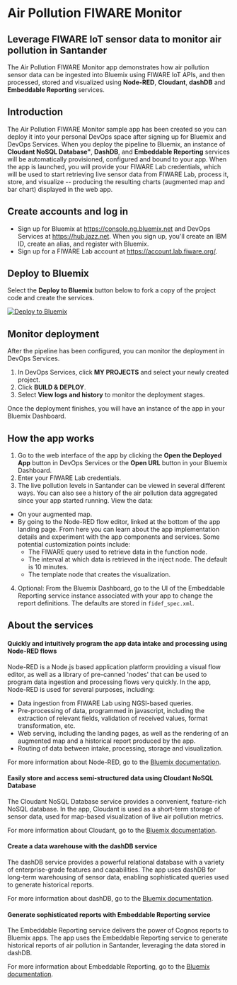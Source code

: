 # Air Pollution FIWARE Monitor

## Leverage FIWARE IoT sensor data to monitor air pollution in Santander

The Air Pollution FIWARE Monitor app demonstrates how air pollution sensor data can be ingested into Bluemix using FIWARE IoT APIs, and then processed, stored and visualized using **Node-RED**, **Cloudant**, **dashDB** and **Embeddable Reporting** services.

## Introduction
The Air Pollution FIWARE Monitor sample app has been created so you can deploy it into your personal DevOps space after signing up for Bluemix and DevOps Services. When you deploy the pipeline to Bluemix, an instance of **Cloudant NoSQL Database"**, **DashDB**, and **Embeddable Reporting** services will be automatically provisioned, configured and bound to your app. When the app is launched, you will provide your FIWARE Lab credentials, which will be used to start retrieving live sensor data from FIWARE Lab, process it, store, and visualize -- producing the resulting charts (augmented map and bar chart) displayed in the web app.

## Create accounts and log in

- Sign up for Bluemix at https://console.ng.bluemix.net and DevOps Services at https://hub.jazz.net.
When you sign up, you'll create an IBM ID, create an alias, and register with Bluemix.
- Sign up for a FIWARE Lab account at https://account.lab.fiware.org/.

## Deploy to Bluemix

Select the **Deploy to Bluemix** button below to fork a copy of the project code and create the services.

  [![Deploy to Bluemix](https://bluemix.net/deploy/button.png)](https://bluemix.net/deploy?repository=https://github.com/cfsworkload/air-pollution-monitor)

## Monitor deployment

After the pipeline has been configured, you can monitor the deployment in DevOps Services.

1. In DevOps Services, click **MY PROJECTS** and select your newly created project.
1. Click **BUILD & DEPLOY**.
1. Select **View logs and history** to monitor the deployment stages.

Once the deployment finishes, you will have an instance of the app in your Bluemix Dashboard.

## How the app works

1. Go to the web interface of the app by clicking the **Open the Deployed App** button in DevOps Services or the **Open URL** button in your Bluemix Dashboard.
2. Enter your FIWARE Lab credentials.
3. The live pollution levels in Santander can be viewed in several different ways. You can also see a history of the air pollution data aggregated since your app started running. View the data:
  - On your augmented map.
  - By going to the Node-RED flow editor, linked at the bottom of the app landing page. From here you can learn about the app implementation details and experiment with the app components and services. Some potential customization points include:
    - The FIWARE query used to retrieve data in the function node.
    - The interval at which data is retrieved in the inject node. The default is 10 minutes.
    - The template node that creates the visualization.
4. Optional: From the Bluemix Dashboard, go to the UI of the Embeddable Reporting service instance associated with your app to change the report definitions. The defaults are stored in `fidef_spec.xml`.


## About the services

#### Quickly and intuitively program the app data intake and processing using Node-RED flows
Node-RED is a Node.js based application platform providing a visual flow editor, as well as a library of pre-canned 'nodes' that can be used to program data ingestion and processing flows very quickly. In the app, Node-RED is used for several purposes, including:
- Data ingestion from FIWARE Lab using NGSI-based queries.
- Pre-processing of data, programmed in javascript, including the extraction of relevant fields, validation of received values, format transformation, etc.
- Web serving, including the landing pages, as well as the rendering of an augmented map and a historical report produced by the app.
- Routing of data between intake, processing, storage and visualization.

For more information about Node-RED, go to the [Bluemix documentation](https://www.ng.bluemix.net/docs/starters/Node-RED/nodered.html).

#### Easily store and access semi-structured data using Cloudant NoSQL Database
The Cloudant NoSQL Database service provides a convenient, feature-rich NoSQL database. In the app, Cloudant is used as a short-term storage of sensor data, used for map-based visualization of live air pollution metrics.

For more information about Cloudant, go to the [Bluemix documentation](https://www.ng.bluemix.net/docs/services/Cloudant/index.html).

#### Create a data warehouse with the dashDB service

The dashDB service provides a powerful relational database with a variety of enterprise-grade features and capabilities. The app uses dashDB for long-term warehousing of sensor data, enabling sophisticated queries used to generate historical reports.

For more information about dashDB, go to the [Bluemix documentation](https://www.ng.bluemix.net/docs/services/dashDB/index.html).

#### Generate sophisticated reports with Embeddable Reporting service
The Embeddable Reporting service delivers the power of Cognos reports to Bluemix apps. The app uses the Embeddable Reporting service to generate historical reports of air pollution in Santander, leveraging the data stored in dashDB.

For more information about Embeddable Reporting, go to the [Bluemix documentation](https://www.ng.bluemix.net/docs/services/EmbeddableReporting/index.html).
